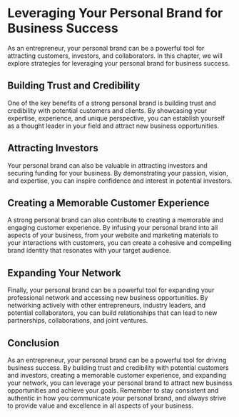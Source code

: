 Leveraging Your Personal Brand for Business Success
============================================================================================================

As an entrepreneur, your personal brand can be a powerful tool for attracting customers, investors, and collaborators. In this chapter, we will explore strategies for leveraging your personal brand for business success.

Building Trust and Credibility
------------------------------

One of the key benefits of a strong personal brand is building trust and credibility with potential customers and clients. By showcasing your expertise, experience, and unique perspective, you can establish yourself as a thought leader in your field and attract new business opportunities.

Attracting Investors
--------------------

Your personal brand can also be valuable in attracting investors and securing funding for your business. By demonstrating your passion, vision, and expertise, you can inspire confidence and interest in potential investors.

Creating a Memorable Customer Experience
----------------------------------------

A strong personal brand can also contribute to creating a memorable and engaging customer experience. By infusing your personal brand into all aspects of your business, from your website and marketing materials to your interactions with customers, you can create a cohesive and compelling brand identity that resonates with your target audience.

Expanding Your Network
----------------------

Finally, your personal brand can be a powerful tool for expanding your professional network and accessing new business opportunities. By networking actively with other entrepreneurs, industry leaders, and potential collaborators, you can build relationships that can lead to new partnerships, collaborations, and joint ventures.

Conclusion
----------

As an entrepreneur, your personal brand can be a powerful tool for driving business success. By building trust and credibility with potential customers and investors, creating a memorable customer experience, and expanding your network, you can leverage your personal brand to attract new business opportunities and achieve your goals. Remember to stay consistent and authentic in how you communicate your personal brand, and always strive to provide value and excellence in all aspects of your business.
